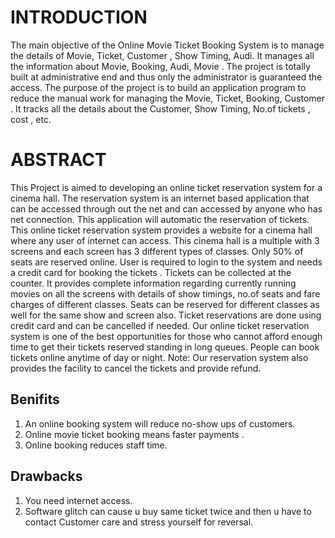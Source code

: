 # INTRODUCTION
The main objective of the Online Movie Ticket Booking System is to manage the details of Movie, Ticket, Customer , Show Timing, Audi. It manages all the information about Movie, Booking, Audi, Movie . The project is totally built at administrative end and thus only the administrator is guaranteed the access. The purpose of the project is to build an application program to reduce the manual work for managing the Movie, Ticket, Booking, Customer . It tracks all the details about the Customer, Show Timing, No.of tickets , cost , etc.

# ABSTRACT
This Project is aimed to developing an online ticket reservation system for a cinema hall. The reservation system is an internet based application that can be accessed          through out the net and can accessed by anyone who has net connection. This application will automatic the reservation of tickets.
This online ticket reservation system provides a website for a cinema hall where any user of internet can access. This cinema hall is a multiple with 3 screens and each         screen has 3 different types of classes. Only 50% of seats are reserved online.
User is required to login to the system and needs a credit card for booking the tickets . Tickets can be collected at the counter.
It provides complete information regarding currently running movies on all the screens with details of show timings, no.of seats and fare charges of different classes.          Seats can be reserved for different classes as well for the same show and screen also. Ticket reservations are done using credit card and can be cancelled if needed.
Our online ticket reservation system is one of the best opportunities for those who cannot afford enough time to get their tickets reserved standing in long queues.            People can book tickets online anytime of day or night.
Note: Our reservation system also provides the facility to cancel the tickets and provide refund.

## Benifits
1. An online booking system will reduce no-show ups of customers.
2. Online movie ticket booking means faster payments .
3. Online booking reduces staff time.

## Drawbacks
1.	You need  internet access.
2.	 Software glitch can cause u buy same ticket twice and then u have to contact Customer care and stress yourself for reversal.



